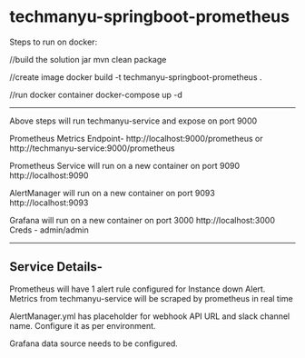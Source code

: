 # techmanyu-springboot-prometheus

Steps to run on docker:

//build the solution jar
mvn clean package

//create image
docker build -t techmanyu-springboot-prometheus .

//run docker container
docker-compose up -d

---------------------------

Above steps will run techmanyu-service and expose on port 9000

Prometheus Metrics Endpoint-
http://localhost:9000/prometheus or http://techmanyu-service:9000/prometheus

Prometheus Service will run on a new container on port 9090
http://localhost:9090

AlertManager will run on a new container on port 9093
http://localhost:9093

Grafana will run on a new container on port 3000
http://localhost:3000
Creds - admin/admin

----------------------------
Service Details-
----------------
Prometheus will have 1 alert rule configured for Instance down Alert.
Metrics from techmanyu-service will be scraped by prometheus in real time

AlertManager.yml has placeholder for webhook API URL and slack channel name. Configure it as per environment.

Grafana data source needs to be configured.
